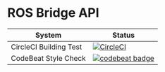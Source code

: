 # ROS Bridge API

| System | Status |
|--------|--------|
| CircleCI Building Test | [![CircleCI](https://circleci.com/gh/superbotx/ros_bridge_api.svg?style=svg)](https://circleci.com/gh/superbotx/ros_bridge_api) | 
| CodeBeat Style Check | [![codebeat badge](https://codebeat.co/badges/32dd1742-caba-4490-a78e-c2d65c5569f0)](https://codebeat.co/projects/github-com-superbotx-ros_bridge_api-master) | 

